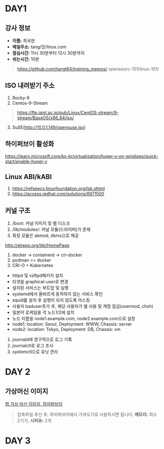 # DAY1

## 강사 정보

- __이름:__ 최국현
- __메일주소:__ tang/앙/linux.com
- __점심시간:__ 11시 30분부터 12시 30분까지
- __쉬는시간:__ 10분

>https://github.com/tangt64/training_memos/
>opensourc-101/linux-101/

ISO 내려받기 주소
---

1. Rocky-9
2. Centos-9-Stream
>https://ftp.jaist.ac.jp/pub/Linux/CentOS-stream/9-stream/BaseOS/x86_64/iso/
3. SuSE(http://10.0.1.149/opensuse.iso)

하이퍼브이 활성화
---
https://learn.microsoft.com/ko-kr/virtualization/hyper-v-on-windows/quick-start/enable-hyper-v


Linux ABI/kABI
---
1. https://refspecs.linuxfoundation.org/lsb.shtml
2. https://access.redhat.com/solutions/6971500


커널 구조
---
1. /boot: 커널 이미지 및 램 디스크
2. /lib/modules/: 커널 모듈(드라이버)가 존재
3. 확장 모듈은 akmod, dkms으로 제공

http://elrepo.org/tiki/HomePage

1. docker -> containerd -> cri-docker
2. podman == docker
3. CRI-O + Kubernetes 

- httpd 및 vsftpd패키지 설치
- 타겟을 graphical-user로 변경
- 설치된 서비스는 부트업 및 실행
- systemd에서 올바르게 동작하지 않는 서비스 확인
- squid를 설치 후 실행이 되지 않도록 마스킹
- 사용자 baduser추가 후, 해당 사용자가 쉘 사용 및 계정 잠금(usermod, chsh)
- 일본어 로케일을 각 노드1/2에 설치
- 노드 이름을 node1.example.com, node2.example.com으로 설정
- node1: location: Seoul, Deployment: WWW, Chassis: server
- node2: location: Tokyo, Deployment: DB, Chassis: vm

1. journald에 영구적으로 로그 기록
2. journalctl로 로그 조사 
3. systemctl으로 유닛 관리

# DAY 2

가상머신 이미지
---
[랩 가상 머신 이미지, 하이퍼브이](https://drive.google.com/file/d/1iQwI-0POSS92Y6i0aVDUEv3N9nqBjWq8/view?usp=drive_link)
> 압축파일 푸신 후, 하이퍼브이에서 가져오기로 사용하시면 됩니다.
> __메모리:__ 최소 2기가, __시피유:__ 2개

# DAY 3